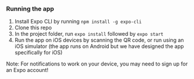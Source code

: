 ### Running the app

1. Install Expo CLI by running `npm install -g expo-cli`
2. Clone this repo
3. In the project folder, run `expo install` followed by `expo start`
4. Run the app on iOS devices by scanning the QR code, or run using an iOS simulator (the app runs on Android but we have designed the app specifically for iOS)

Note: For notifications to work on your device, you may need to sign up for an Expo account!
